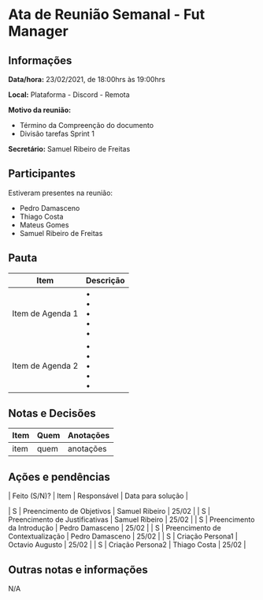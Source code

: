 # Ata de Reunião Semanal - Fut Manager

## Informações
**Data/hora:** 23/02/2021, de 18:00hrs às 19:00hrs

**Local:** Plataforma - Discord - Remota

**Motivo da reunião:** 
 * Término da Compreenção do documento
 * Divisão tarefas Sprint 1

**Secretário:** Samuel Ribeiro de Freitas

## Participantes
Estiveram presentes na reunião:
- Pedro Damasceno
- Thiago Costa
- Mateus Gomes
- Samuel Ribeiro de Freitas

## Pauta

Item | Descrição
---- | ----
Item de Agenda 1 | • <br>• <br>• <br>• <br>• 
Item de Agenda 2 | • <br>• <br>• <br>• <br>• 

## Notas e Decisões
Item | Quem | Anotações |
---- | ---- | ---- |
item | quem | anotações |


## Ações e pendências
| Feito (S/N)? | Item | Responsável | Data para solução |

| S | Preencimento de Objetivos        | Samuel Ribeiro  | 25/02 |
| S | Preencimento de Justificativas   | Samuel Ribeiro  | 25/02 |
| S | Preencimento da Introdução       | Pedro Damasceno | 25/02 |
| S | Preencimento de Contextualização | Pedro Damasceno | 25/02 |
| S | Criação Persona1                 | Octavio Augusto | 25/02 |
| S | Criação Persona2                 | Thiago Costa    | 25/02 |


## Outras notas e informações
N/A


